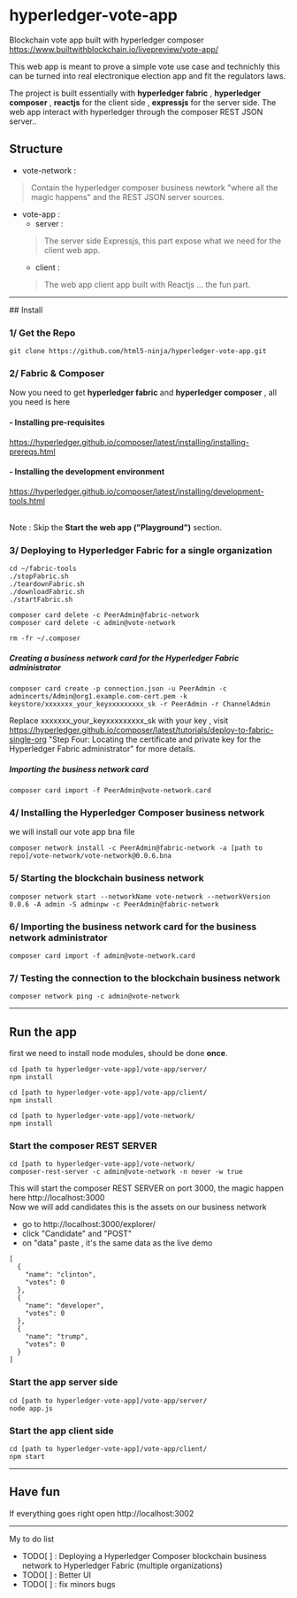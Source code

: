 # hyperledger-vote-app
Blockchain vote app built with hyperledger composer  https://www.builtwithblockchain.io/livepreview/vote-app/

This web app is meant to prove a simple vote use case and technichly this can be turned into real electronique election app and fit the regulators laws.

The project is built essentially with **hyperledger fabric** , **hyperledger composer** , **reactjs** for the client side , **expressjs** for the server side.
The web app interact with hyperledger through the composer REST JSON server..

## Structure

- vote-network :
> Contain  the hyperledger composer business newtork "where all the magic happens" and the REST JSON server sources.

- vote-app :
  - server :
  > The server side Expressjs, this part expose what we need for the client web app.
  - client :
  > The web app client app built with Reactjs ... the fun part.

<hr>
## Install

### 1/ Get the Repo

```
git clone https://github.com/html5-ninja/hyperledger-vote-app.git
```

### 2/ Fabric & Composer

Now you need to get **hyperledger fabric** and   **hyperledger composer** , all you need is here

#### - Installing pre-requisites

https://hyperledger.github.io/composer/latest/installing/installing-prereqs.html

#### - Installing the development environment

https://hyperledger.github.io/composer/latest/installing/development-tools.html

<br>Note : Skip the **Start the web app ("Playground")** section.

### 3/ Deploying to Hyperledger Fabric for a single organization

```
cd ~/fabric-tools
./stopFabric.sh
./teardownFabric.sh
./downloadFabric.sh
./startFabric.sh
```

```
composer card delete -c PeerAdmin@fabric-network
composer card delete -c admin@vote-network
```

```
rm -fr ~/.composer
```

##### Creating a business network card for the Hyperledger Fabric administrator

```
composer card create -p connection.json -u PeerAdmin -c admincerts/Admin@org1.example.com-cert.pem -k keystore/xxxxxxx_your_keyxxxxxxxxx_sk -r PeerAdmin -r ChannelAdmin
```

Replace xxxxxxx_your_keyxxxxxxxxx_sk with your key , visit https://hyperledger.github.io/composer/latest/tutorials/deploy-to-fabric-single-org "Step Four: Locating the certificate and private key for the Hyperledger Fabric administrator" for more details.

##### Importing the business network card

```
composer card import -f PeerAdmin@vote-network.card
```

### 4/ Installing the Hyperledger Composer business network

we will install our vote app bna file

```
composer network install -c PeerAdmin@fabric-network -a [path to repo]/vote-network/vote-network@0.0.6.bna
```

### 5/  Starting the blockchain business network

```
composer network start --networkName vote-network --networkVersion 0.0.6 -A admin -S adminpw -c PeerAdmin@fabric-network
```

### 6/ Importing the business network card for the business network administrator

```
composer card import -f admin@vote-network.card
```
### 7/ Testing the connection to the blockchain business network

```
composer network ping -c admin@vote-network
```
<hr>

## Run the app
first we need to install node modules, should be done **once**.

```
cd [path to hyperledger-vote-app]/vote-app/server/
npm install
```

```
cd [path to hyperledger-vote-app]/vote-app/client/
npm install
```

```
cd [path to hyperledger-vote-app]/vote-network/
npm install
```

### Start the composer REST SERVER

```
cd [path to hyperledger-vote-app]/vote-network/
composer-rest-server -c admin@vote-network -n never -w true
```
This will start the composer REST SERVER on port 3000, the magic happen here http://localhost:3000 <br>
Now we will add candidates this is the assets on our business network
- go to http://localhost:3000/explorer/
- click "Candidate" and "POST"
- on "data" paste , it's the same data as the live demo
```
[
  {
    "name": "clinton",
    "votes": 0
  },
  {
    "name": "developer",
    "votes": 0
  },
  {
    "name": "trump",
    "votes": 0
  }
]
```

### Start the app server side

```
cd [path to hyperledger-vote-app]/vote-app/server/
node app.js
```

### Start the app client side

```
cd [path to hyperledger-vote-app]/vote-app/client/
npm start
```

<hr>

## Have fun

If everything goes right open http://localhost:3002

<hr>

My to do list<br>
- TODO[ ] : Deploying a Hyperledger Composer blockchain business network to Hyperledger Fabric (multiple organizations)
- TODO[ ] : Better UI
- TODO[ ] : fix minors bugs
